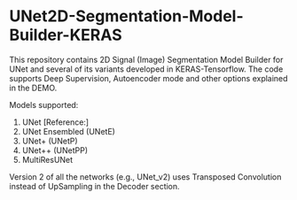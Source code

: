 # UNet2D-Segmentation-Model-Builder-KERAS
This repository contains 2D Signal (Image) Segmentation Model Builder for UNet and several of its variants developed in KERAS-Tensorflow. The code supports Deep Supervision, Autoencoder mode and other options explained in the DEMO.

Models supported:
1. UNet [Reference:]
2. UNet Ensembled (UNetE)
3. UNet+ (UNetP)
3. UNet++ (UNetPP)
5. MultiResUNet

Version 2 of all the networks (e.g., UNet_v2) uses Transposed Convolution instead of UpSampling in the Decoder section.
